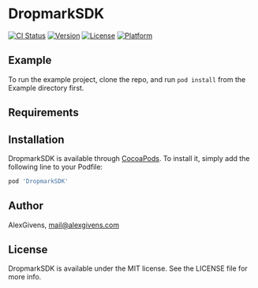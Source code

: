 # DropmarkSDK

[![CI Status](https://img.shields.io/travis/AlexGivens/DropmarkSDK.svg?style=flat)](https://travis-ci.org/AlexGivens/DropmarkSDK)
[![Version](https://img.shields.io/cocoapods/v/DropmarkSDK.svg?style=flat)](https://cocoapods.org/pods/DropmarkSDK)
[![License](https://img.shields.io/cocoapods/l/DropmarkSDK.svg?style=flat)](https://cocoapods.org/pods/DropmarkSDK)
[![Platform](https://img.shields.io/cocoapods/p/DropmarkSDK.svg?style=flat)](https://cocoapods.org/pods/DropmarkSDK)

## Example

To run the example project, clone the repo, and run `pod install` from the Example directory first.

## Requirements

## Installation

DropmarkSDK is available through [CocoaPods](https://cocoapods.org). To install
it, simply add the following line to your Podfile:

```ruby
pod 'DropmarkSDK'
```

## Author

AlexGivens, mail@alexgivens.com

## License

DropmarkSDK is available under the MIT license. See the LICENSE file for more info.
